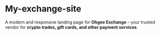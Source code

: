 # My-exchange-site
A modern and responsive landing page for **Ohgee Exchange** – your trusted vendor for **crypto trades, gift cards, and other payment services**. 
